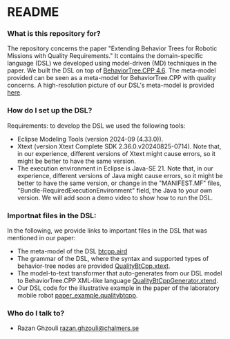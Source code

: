 # README #


### What is this repository for? ###
The repository concerns the paper "Extending Behavior Trees for Robotic Missions with Quality Requirements." It contains the domain-specific language (DSL) we developed using model-driven (MD) techniques in the paper.
We built the DSL on top of [BehaviorTree.CPP 4.6](https://github.com/BehaviorTree/BehaviorTree.CPP). The meta-model provided can be seen as a meta-model for BehaviorTree.CPP with quality concerns. A high-resolution picture of our DSL's meta-model is provided [here](meta-model%20pictures).

### How do I set up the DSL? ###
Requirements: to develop the DSL we used the following tools:
- Eclipse Modeling Tools (version 2024-09 (4.33.0)).
- Xtext (version Xtext Complete SDK	2.36.0.v20240825-0714). Note that, in our experience, different versions of Xtext might cause errors, so it might be better to have the same version.
- The execution environment in Eclipse is Java-SE 21. Note that, in our experience, different versions of Java might cause errors, so it might be better to have the same version, or change in the "MANIFEST.MF" files, "Bundle-RequiredExecutionEnvironment" field, the Java to your own version.
We will add soon a demo video to show how to run the DSL.

### Importnat files in the DSL: ###
In the following, we provide links to important files in the DSL that was mentioned in our paper:
- The meta-model of the DSL [btcpp.aird](btcpp/model)
- The grammar of the DSL, where the syntax and supported types of behavior-tree nodes are provided [QualityBtCpp.xtext](/org.xtext.btcpp.qualitybtcpp/src/org/xtext/btcpp/QualityBtCpp.xtext).
- The model-to-text transformer that auto-generates from our DSL model to BehaviorTree.CPP XML-like language [QualityBtCppGenerator.xtend](/org.xtext.btcpp.qualitybtcpp/src/org/xtext/btcpp/generator/QualityBtCppGenerator.xtend).
- Our DSL code for the illustrative example in the paper of the laboratory mobile robot [paper_example.qualitybtcpp](/illustrative_example/paper_example.qualitybtcpp).
### Who do I talk to? ###
* Razan Ghzouli razan.ghzouli@chalmers.se





